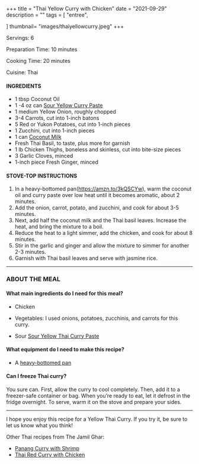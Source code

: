 +++
title = "Thai Yellow Curry with Chicken"
date = "2021-09-29"
description = ""
tags = [
    "entree",
   
]
thumbnail= "images/thaiyellowcurry.jpeg"
+++

Servings: 6 <!--more-->

Preparation Time: 10 minutes 

Cooking Time: 20 minutes

Cuisine: Thai 

#### INGREDIENTS 

* 1 tbsp Coconut Oil 
* 1 -4 oz can [Sour Yellow Curry Paste](https://amzn.to/2XUUbLX)
* 1 medium Yellow Onion, roughly chopped
* 3-4 Carrots, cut into 1-inch batons 
* 5 Red or Yukon Potatoes, cut into 1-inch pieces
* 1 Zucchini, cut into 1-inch pieces
* 1 can [Coconut Milk](https://amzn.to/3uukipb)
* Fresh Thai Basil, to taste, plus more for garnish 
* 1 lb Chicken Thighs, boneless and skinless, cut into bite-size pieces 
* 3 Garlic Cloves, minced
* 1-inch piece Fresh Ginger, minced 

#### STOVE-TOP INSTRUCTIONS

1. In a heavy-bottomed pan(https://amzn.to/3kQSCYw), warm the coconut oil and curry paste over low heat until it becomes aromatic, about 2 minutes. 
2. Add the onion, carrot, potato, and zucchini, and cook for about 3-5 minutes. 
3. Next, add half the coconut milk and the Thai basil leaves. Increase the heat, and bring the mixture to a boil. 
4. Reduce the heat to a light simmer, add the chicken, and cook for about 8 minutes. 
5. Stir in the garlic and ginger and allow the mixture to simmer for another 2-3 minutes. 
6. Garnish with Thai basil leaves and serve with jasmine rice.

 ----

### ABOUT THE MEAL

#### What main ingredients do I need for this meal?

* Chicken 

* Vegetables: I used onions, potatoes, zucchinis, and carrots for this curry. 

* Sour [Sour Yellow Thai Curry Paste](https://amzn.to/2XUUbLX)

#### What equipment do I need to make this recipe?

* A [heavy-bottomed pan](https://amzn.to/3kQSCYw) 

#### Can I freeze Thai curry?
You sure can. First, allow the curry to cool completely. Then, add it to a freezer-safe container or bag. When you’re ready to eat, let it defrost in the fridge overnight. To serve, warm it on the stove and prepare your sides.

----

I hope you enjoy this recipe for a Yellow Thai Curry. If you try it, be sure to let us know what you think!

Other Thai recipes from The Jamil Ghar:
* [Panang Curry with Shrimp](https://www.jamilghar.com/recipe/shrimp_panang_curry/)
* [Thai Red Curry with Chicken](https://www.jamilghar.com/recipe/thai_red_curry/)
